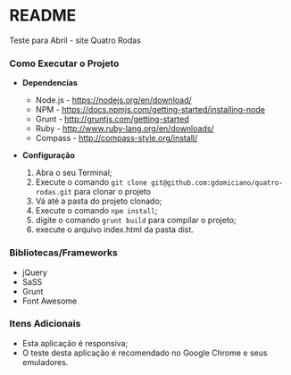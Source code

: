 # README #

Teste para Abril - site Quatro Rodas

### Como Executar o Projeto ###

* **Dependencias**
	* Node.js - https://nodejs.org/en/download/
	* NPM - https://docs.npmjs.com/getting-started/installing-node
	* Grunt - http://gruntjs.com/getting-started
	* Ruby - http://www.ruby-lang.org/en/downloads/
	* Compass - http://compass-style.org/install/
	
* **Configuração**
	1. Abra o seu Terminal;
	1. Execute o comando `git clone git@github.com:gdomiciano/quatro-rodas.git` para clonar o projeto
	1. Vá até a pasta do projeto clonado;
	1. Execute o comando `npm install`;
	1. digite o comando `grunt build` para compilar o projeto;
	1. execute o arquivo index.html da pasta dist.

### Bibliotecas/Frameworks ###

* jQuery
* SaSS
* Grunt
* Font Awesome

### Itens Adicionais ###

* Esta aplicação é responsiva;
* O teste desta aplicação é recomendado no Google Chrome e seus emuladores.